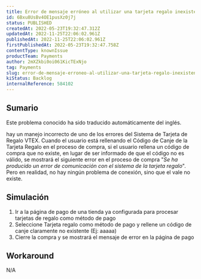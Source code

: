 ```yaml
---
title: Error de mensaje erróneo al utilizar una tarjeta regalo inexistente
id: 6Bxu8UsBv4OE1pusXz0j7j
status: PUBLISHED
createdAt: 2022-05-23T19:32:47.312Z
updatedAt: 2022-11-25T22:06:02.961Z
publishedAt: 2022-11-25T22:06:02.961Z
firstPublishedAt: 2022-05-23T19:32:47.758Z
contentType: knownIssue
productTeam: Payments
author: 2mXZkbi0oi061KicTExNjo
tag: Payments
slug: error-de-mensaje-erroneo-al-utilizar-una-tarjeta-regalo-inexistente
kiStatus: Backlog
internalReference: 584102
---
```


## Sumario

<div class="alert alert-info">
  <p>Este problema conocido ha sido traducido automáticamente del inglés.</p>
</div>


hay un manejo incorrecto de uno de los errores del Sistema de Tarjeta de Regalo VTEX. Cuando el usuario está rellenando el Código de Canje de la Tarjeta Regalo en el proceso de compra, si el usuario rellena un código de compra que no existe, en lugar de ser informado de que el código no es válido, se mostrará el siguiente error en el proceso de compra "_Se ha producido un error de comunicación con el sistema de la tarjeta regalo_". Pero en realidad, no hay ningún problema de conexión, sino que el vale no existe.



## Simulación



1. Ir a la página de pago de una tienda ya configurada para procesar tarjetas de regalo como método de pago
2. Seleccione Tarjeta regalo como método de pago y rellene un código de canje claramente no existente (Ej: aaaaa)
3. Cierre la compra y se mostrará el mensaje de error en la página de pago



## Workaround


N/A

